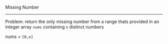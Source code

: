 Missing Number

------

Problem: return the only missing number from a range thats provided in an integer array `nums` containing `n` distinct numbers

nums = `[0,n]`

